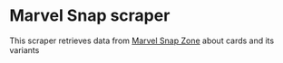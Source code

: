 # Marvel Snap scraper

This scraper retrieves data from [Marvel Snap Zone](https://marvelsnapzone.com/) about cards and its variants

